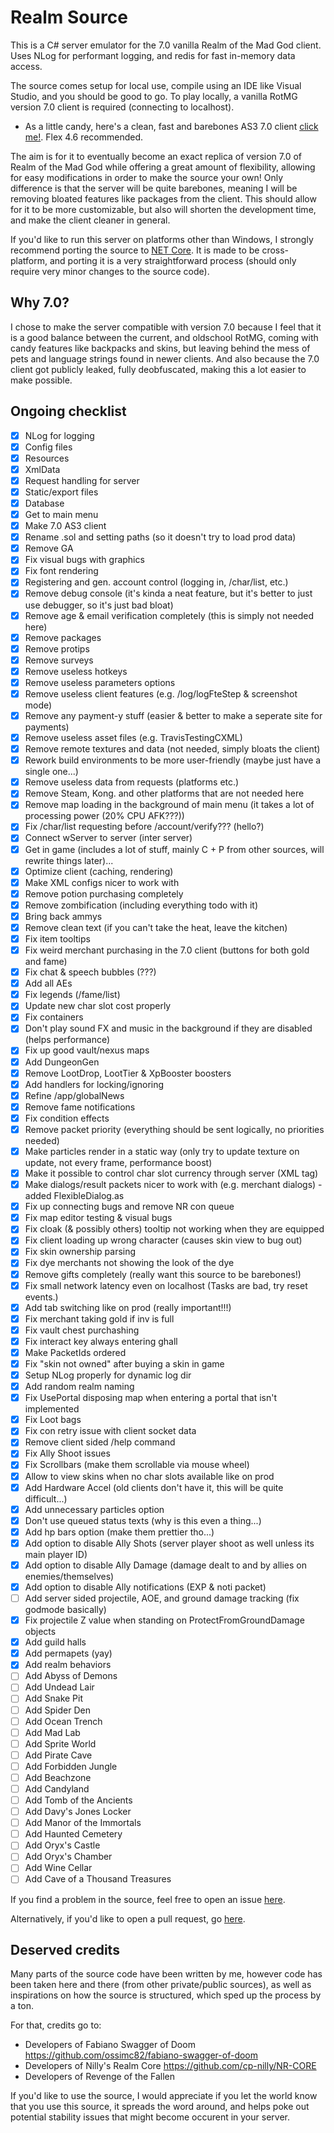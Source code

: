 # Realm Source
This is a C# server emulator for the 7.0 vanilla Realm of the Mad God client. Uses NLog for performant logging, and redis for fast in-memory data access.

The source comes setup for local use, compile using an IDE like Visual Studio, and you should be good to go. To play locally, a vanilla RotMG version 7.0 client is required (connecting to localhost). 
- As a little candy, here's a clean, fast and barebones AS3 7.0 client [click me!](https://github.com/moistosaurus/realm-cli). Flex 4.6 recommended.

The aim is for it to eventually become an exact replica of version 7.0 of Realm of the Mad God while offering a great amount of flexibility, allowing for easy modifications in order to make the source your own!
Only difference is that the server will be quite barebones, meaning I will be removing bloated features like packages from the client.
This should allow for it to be more customizable, but also will shorten the development time, and make the client cleaner in general.

If you'd like to run this server on platforms other than Windows, I strongly recommend porting the source to [NET Core](https://dotnet.microsoft.com/download). It is made to be cross-platform, and porting it is a very straightforward process (should only require very minor changes to the source code).

## Why 7.0?
I chose to make the server compatible with version 7.0 because I feel that it is a good balance between the current, and oldschool RotMG, coming with candy features like backpacks and skins, but leaving behind the mess of pets and language strings found in newer clients. And also because the 7.0 client got publicly leaked, fully deobfuscated, making this a lot easier to make possible.

## Ongoing checklist
- [x] NLog for logging
- [x] Config files
- [x] Resources
- [x] XmlData
- [x] Request handling for server
- [x] Static/export files
- [x] Database
- [x] Get to main menu
- [x] Make 7.0 AS3 client
- [x] Rename .sol and setting paths (so it doesn't try to load prod data)
- [x] Remove GA
- [x] Fix visual bugs with graphics
- [x] Fix font rendering
- [x] Registering and gen. account control (logging in, /char/list, etc.)
- [x] Remove debug console (it's kinda a neat feature, but it's better to just use debugger, so it's just bad bloat)
- [x] Remove age & email verification completely (this is simply not needed here)
- [x] Remove packages
- [x] Remove protips
- [x] Remove surveys
- [x] Remove useless hotkeys
- [x] Remove useless parameters options
- [x] Remove useless client features (e.g. /log/logFteStep & screenshot mode)
- [x] Remove any payment-y stuff (easier & better to make a seperate site for payments)
- [x] Remove useless asset files (e.g. TravisTestingCXML)
- [x] Remove remote textures and data (not needed, simply bloats the client)
- [x] Rework build environments to be more user-friendly (maybe just have a single one...)
- [x] Remove useless data from requests (platforms etc.)
- [x] Remove Steam, Kong. and other platforms that are not needed here
- [x] Remove map loading in the background of main menu (it takes a lot of processing power (20% CPU AFK???))
- [x] Fix /char/list requesting before /account/verify??? (hello?)
- [x] Connect wServer to server (inter server)
- [x] Get in game (includes a lot of stuff, mainly C + P from other sources, will rewrite things later)...
- [x] Optimize client (caching, rendering)
- [x] Make XML configs nicer to work with
- [x] Remove potion purchasing completely
- [x] Remove zombification (including everything todo with it)
- [x] Bring back ammys
- [x] Remove clean text (if you can't take the heat, leave the kitchen)
- [x] Fix item tooltips
- [x] Fix weird merchant purchasing in the 7.0 client (buttons for both gold and fame)
- [x] Fix chat & speech bubbles (???)
- [x] Add all AEs
- [x] Fix legends (/fame/list)
- [x] Update new char slot cost properly
- [x] Fix containers
- [x] Don't play sound FX and music in the background if they are disabled (helps performance)
- [x] Fix up good vault/nexus maps
- [x] Add DungeonGen
- [x] Remove LootDrop, LootTier & XpBooster boosters
- [x] Add handlers for locking/ignoring
- [x] Refine /app/globalNews
- [x] Remove fame notifications
- [x] Fix condition effects
- [x] Remove packet priority (everything should be sent logically, no priorities needed)
- [x] Make particles render in a static way (only try to update texture on update, not every frame, performance boost)
- [x] Make it possible to control char slot currency through server (XML tag)
- [x] Make dialogs/result packets nicer to work with (e.g. merchant dialogs) - added FlexibleDialog.as
- [x] Fix up connecting bugs and remove NR con queue
- [x] Fix map editor testing & visual bugs
- [x] Fix cloak (& possibly others) tooltip not working when they are equipped
- [x] Fix client loading up wrong character (causes skin view to bug out)
- [x] Fix skin ownership parsing
- [x] Fix dye merchants not showing the look of the dye 
- [x] Remove gifts completely (really want this source to be barebones!)
- [x] Fix small network latency even on localhost (Tasks are bad, try reset events.)
- [x] Add tab switching like on prod (really important!!!)
- [x] Fix merchant taking gold if inv is full
- [x] Fix vault chest purchashing
- [x] Fix interact key always entering ghall
- [x] Make PacketIds ordered
- [x] Fix "skin not owned" after buying a skin in game
- [x] Setup NLog properly for dynamic log dir
- [x] Add random realm naming
- [x] Fix UsePortal disposing map when entering a portal that isn't implemented
- [x] Fix Loot bags
- [x] Fix con retry issue with client socket data
- [x] Remove client sided /help command
- [x] Fix Ally Shoot issues
- [x] Fix Scrollbars (make them scrollable via mouse wheel)
- [x] Allow to view skins when no char slots available like on prod
- [x] Add Hardware Accel (old clients don't have it, this will be quite difficult...)
- [x] Add unnecessary particles option
- [x] Don't use queued status texts (why is this even a thing...)
- [x] Add hp bars option (make them prettier tho...)
- [x] Add option to disable Ally Shots (server player shoot as well unless its main player ID)
- [x] Add option to disable Ally Damage (damage dealt to and by allies on enemies/themselves)
- [x] Add option to disable Ally notifications (EXP & noti packet)
- [ ] Add server sided projectile, AOE, and ground damage tracking (fix godmode basically)
- [x] Fix projectile Z value when standing on ProtectFromGroundDamage objects
- [x] Add guild halls
- [x] Add permapets (yay)
- [x] Add realm behaviors
- [ ] Add Abyss of Demons
- [ ] Add Undead Lair
- [ ] Add Snake Pit
- [ ] Add Spider Den
- [ ] Add Ocean Trench
- [ ] Add Mad Lab
- [ ] Add Sprite World
- [ ] Add Pirate Cave
- [ ] Add Forbidden Jungle
- [ ] Add Beachzone
- [ ] Add Candyland
- [ ] Add Tomb of the Ancients
- [ ] Add Davy's Jones Locker
- [ ] Add Manor of the Immortals
- [ ] Add Haunted Cemetery
- [ ] Add Oryx's Castle
- [ ] Add Oryx's Chamber
- [ ] Add Wine Cellar
- [ ] Add Cave of a Thousand Treasures

If you find a problem in the source, feel free to open an issue [here](https://github.com/moistosaurus/realm-src/issues).

Alternatively, if you'd like to open a pull request, go [here](https://github.com/moistosaurus/realm-src/pulls).

## Deserved credits
Many parts of the source code have been written by me, however code has been taken here and there (from other private/public sources), as well as inspirations on how the source is structured, which sped up the process by a ton.

For that, credits go to:
- Developers of Fabiano Swagger of Doom https://github.com/ossimc82/fabiano-swagger-of-doom
- Developers of Nilly's Realm Core https://github.com/cp-nilly/NR-CORE
- Developers of Revenge of the Fallen

If you'd like to use the source, I would appreciate if you let the world know that you use this source, it spreads the word around, and helps poke out potential stability issues that might become occurent in your server.
